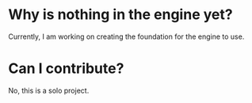 # Why is nothing in the engine yet?
Currently, I am working on creating the foundation for the engine to use.
# Can I contribute?
No, this is a solo project.